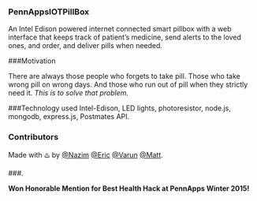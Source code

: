 ### PennAppsIOTPillBox

An Intel Edison powered internet connected smart pillbox with a web interface that keeps track of patient’s medicine, send alerts to the loved ones, and order, and deliver pills when needed. 

###Motivation

There are always those people who forgets to take pill. Those who take wrong pill on wrong days. And those who run out of pill when they strictly need it. *This is to solve that problem.*

###Technology used
Intel-Edison, LED lights, photoresistor, node.js, mongodb, express.js, Postmates API.

### Contributors

Made with :hotsprings: by [@Nazim](http://github.com/nazimamin) [@Eric](http://github.com/airrick213) [@Varun](http://github.com/avarun42) [@Matt](http://github.com/toastking).


###.

**Won Honorable Mention for Best Health Hack at PennApps Winter 2015!**
